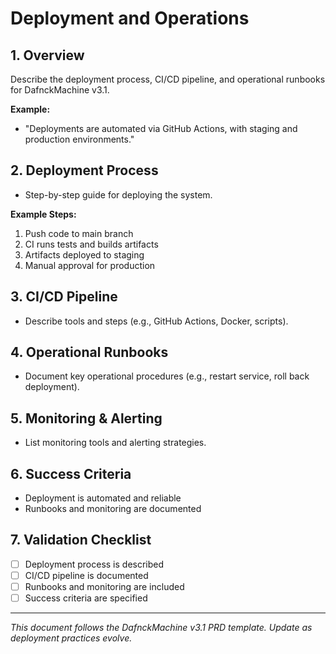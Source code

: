 # Deployment and Operations

## 1. Overview
Describe the deployment process, CI/CD pipeline, and operational runbooks for DafnckMachine v3.1.

**Example:**
- "Deployments are automated via GitHub Actions, with staging and production environments."

## 2. Deployment Process
- Step-by-step guide for deploying the system.

**Example Steps:**
1. Push code to main branch
2. CI runs tests and builds artifacts
3. Artifacts deployed to staging
4. Manual approval for production

## 3. CI/CD Pipeline
- Describe tools and steps (e.g., GitHub Actions, Docker, scripts).

## 4. Operational Runbooks
- Document key operational procedures (e.g., restart service, roll back deployment).

## 5. Monitoring & Alerting
- List monitoring tools and alerting strategies.

## 6. Success Criteria
- Deployment is automated and reliable
- Runbooks and monitoring are documented

## 7. Validation Checklist
- [ ] Deployment process is described
- [ ] CI/CD pipeline is documented
- [ ] Runbooks and monitoring are included
- [ ] Success criteria are specified

---
*This document follows the DafnckMachine v3.1 PRD template. Update as deployment practices evolve.* 